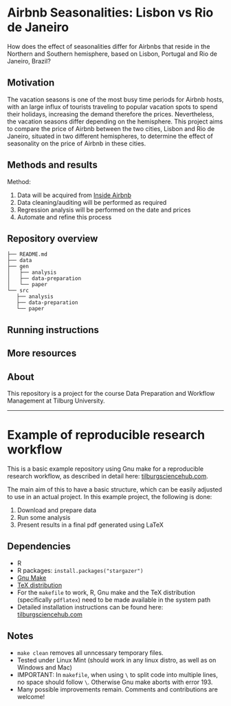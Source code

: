 # Airbnb Seasonalities: Lisbon vs Rio de Janeiro

How does the effect of seasonalities differ for Airbnbs that reside in the Northern and Southern hemisphere, based on Lisbon, Portugal and Rio de Janeiro, Brazil?

## Motivation

The vacation seasons is one of the most busy time periods for Airbnb hosts, 
with an large influx of tourists traveling to popular vacation spots to spend their holidays, increasing the demand therefore the prices. 
Nevertheless, the vacation seasons differ depending on the hemisphere. 
This project aims to compare the price of Airbnb between the two cities, Lisbon and Rio de Janeiro, 
situated in two different hemispheres, to determine the effect of seasonality on the price of Airbnb in these cities.

## Methods and results

Method:
1. Data will be acquired from [Inside Airbnb](http://insideairbnb.com/)
2. Data cleaning/auditing will be performed as required
3. Regression analysis will be performed on the date and prices
4. Automate and refine this process

## Repository overview
	├── README.md
	├── data
	├── gen
	│   ├── analysis
	│   ├── data-preparation
	│   └── paper
	└── src
 	   ├── analysis
 	   ├── data-preparation
 	   └── paper
    

## Running instructions

## More resources

## About

This repository is a project for the course Data Preparation and Workflow Management at Tilburg University.

---------------------------------------------------------------------------------------------------

# Example of reproducible research workflow 

This is a basic example repository using Gnu make for a reproducible research workflow, as described in detail here: [tilburgsciencehub.com](http://tilburgsciencehub.com/). 

The main aim of this to have a basic structure, which can be easily adjusted to use in an actual project.  In this example project, the following is done: 
1. Download and prepare data
2. Run some analysis
3. Present results in a final pdf generated using LaTeX

## Dependencies
- R 
- R packages: `install.packages("stargazer")`
- [Gnu Make](https://tilburgsciencehub.com/get/make) 
- [TeX distribution](https://tilburgsciencehub.com/get/latex/?utm_campaign=referral-short)
- For the `makefile` to work, R, Gnu make and the TeX distribution (specifically `pdflatex`) need to be made available in the system path 
- Detailed installation instructions can be found here: [tilburgsciencehub.com](http://tilburgsciencehub.com/)


## Notes
- `make clean` removes all unncessary temporary files. 
- Tested under Linux Mint (should work in any linux distro, as well as on Windows and Mac) 
- IMPORTANT: In `makefile`, when using `\` to split code into multiple lines, no space should follow `\`. Otherwise Gnu make aborts with error 193. 
- Many possible improvements remain. Comments and contributions are welcome!
